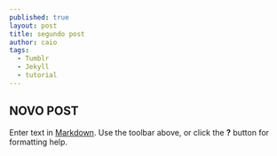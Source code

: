 ```yaml
---
published: true
layout: post
title: segundo post
author: caio
tags: 
  - Tumblr
  - Jekyll
  - tutorial
---
```






## NOVO POST

Enter text in [Markdown](http://daringfireball.net/projects/markdown/). Use the toolbar above, or click the **?** button for formatting help.
